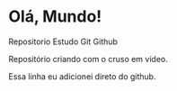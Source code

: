 # Olá, Mundo!
 Repositorio Estudo Git Github

Repositório criando com o cruso em vídeo.

Essa linha eu adicionei direto do github.
